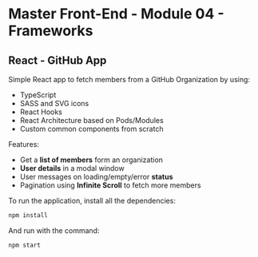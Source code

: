 # Master Front-End - Module 04 - Frameworks

## React - GitHub App

Simple React app to fetch members from a GitHub Organization by using:

- TypeScript
- SASS and SVG icons
- React Hooks
- React Architecture based on Pods/Modules
- Custom common components from scratch

Features:

- Get a **list of members** form an organization
- **User details** in a modal window
- User messages on loading/empty/error **status**
- Pagination using **Infinite Scroll** to fetch more members

To run the application, install all the dependencies:

```bash
npm install
```

And run with the command:

```bash
npm start
```
